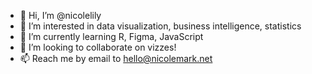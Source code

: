 - 👋 Hi, I’m @nicolelily
- 👀 I’m interested in data visualization, business intelligence, statistics
- 🌱 I’m currently learning R, Figma, JavaScript
- 💞️ I’m looking to collaborate on vizzes!
- 📫 Reach me by email to hello@nicolemark.net

<!---
nicolelily/nicolelily is a ✨ special ✨ repository because its `README.md` (this file) appears on your GitHub profile.
You can click the Preview link to take a look at your changes.
--->
